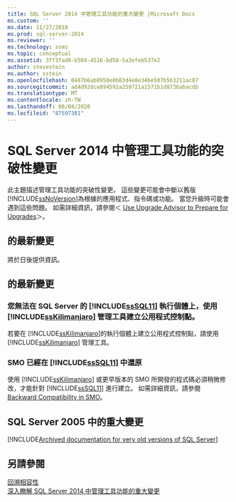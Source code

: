 ```yaml
---
title: SQL Server 2014 中管理工具功能的重大變更 |Microsoft Docs
ms.custom: ''
ms.date: 11/27/2018
ms.prod: sql-server-2014
ms.reviewer: ''
ms.technology: ssms
ms.topic: conceptual
ms.assetid: 3ff3fad8-b569-4516-bd58-5a3efeb537e2
author: stevestein
ms.author: sstein
ms.openlocfilehash: 0487b6ab0958e0b83d4e8e34be507b5b3211ac87
ms.sourcegitcommit: ad4d92dce894592a259721a1571b1d8736abacdb
ms.translationtype: MT
ms.contentlocale: zh-TW
ms.lasthandoff: 08/04/2020
ms.locfileid: "87597381"
---
```

# <a name="breaking-changes-to-management-tools-features-in-sql-server-2014"></a>SQL Server 2014 中管理工具功能的突破性變更
  此主題描述管理工具功能的突破性變更。 這些變更可能會中斷以舊版 [!INCLUDE[ssNoVersion](../includes/ssnoversion-md.md)]為根據的應用程式、指令碼或功能。 當您升級時可能會遇到這些問題。 如需詳細資訊，請參閱＜ [Use Upgrade Advisor to Prepare for Upgrades](../../2014/sql-server/install/use-upgrade-advisor-to-prepare-for-upgrades.md)＞。  
  
## <a name="breaking-changes-in-sssql14"></a> 的最新變更  
 將於日後提供資訊。  
  
## <a name="breaking-changes-in-sssql11"></a> 的最新變更  
  
### <a name="you-cannot-use-sssql11-management-tools-to-create-a-utility-control-point-on-a-sskilimanjaro-instance-of-sql-server"></a>您無法在 SQL Server 的 [!INCLUDE[ssSQL11](../includes/sssql11-md.md)] 執行個體上，使用 [!INCLUDE[ssKilimanjaro](../includes/sskilimanjaro-md.md)] 管理工具建立公用程式控制點。  
 若要在 [!INCLUDE[ssKilimanjaro](../includes/sskilimanjaro-md.md)]的執行個體上建立公用程式控制點，請使用 [!INCLUDE[ssKilimanjaro](../includes/sskilimanjaro-md.md)] 管理工具。  
  
### <a name="smo-has-been-reversioned-in-sssql11"></a>SMO 已經在 [!INCLUDE[ssSQL11](../includes/sssql11-md.md)] 中還原  
 使用 [!INCLUDE[ssKilimanjaro](../includes/sskilimanjaro-md.md)] 或更早版本的 SMO 所開發的程式碼必須稍微修改，才能針對 [!INCLUDE[ssSQL11](../includes/sssql11-md.md)] 進行建立。 如需詳細資訊，請參閱 [Backward Compatibility in SMO](../relational-databases/server-management-objects-smo/backward-compatibility-in-smo.md)。  

## <a name="breaking-changes-in-sql-server-2005"></a><a name="previous-versions"></a>SQL Server 2005 中的重大變更  

[!INCLUDE[Archived documentation for very old versions of SQL Server](../includes/paragraph-content/previous-versions-archive-documentation-sql-server.md)]

## <a name="see-also"></a>另請參閱  
 [回溯相容性](../../2014/getting-started/backward-compatibility.md)  
 [深入瞭解 SQL Server 2014 中管理工具功能的重大變更](breaking-changes-to-database-engine-features-in-sql-server-2016.md?view=sql-server-2014)  
  
  
